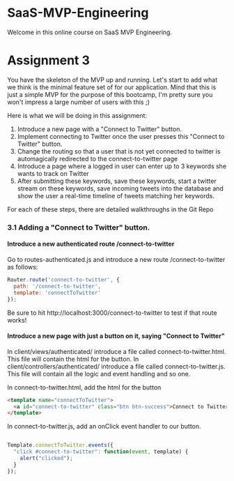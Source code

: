 # SaaS-MVP-Engineering

Welcome in this online course on SaaS MVP Engineering.


# Assignment 3
You have the skeleton of the MVP up and running. Let's start to add what we think is the minimal feature set of for our application. Mind that this is just a simple MVP for the purpose of this bootcamp, I'm pretty sure you won't impress a large number of users with this ;)

Here is what we will be doing in this assignment:
1. Introduce a new page with a "Connect to Twitter" button.
1. Implement connecting to Twitter once the user presses this "Connect to Twitter" button.
1. Change the routing so that a user that is not yet connected to twitter is automagically redirected to the connect-to-twitter page
1. Introduce a page where a logged in user can enter up to 3 keywords she wants to track on Twitter
1. After submitting these keywords, save these keywords, start a twitter stream on these keywords, save incoming tweets into the database and show the user a real-time timeline of tweets matching her keywords.

For each of these steps, there are detailed walkthroughs in the Git Repo

### 3.1 Adding a "Connect to Twitter" button.

#### Introduce a new authenticated route /connect-to-twitter
Go to routes-authenticated.js and introduce a new route /connect-to-twitter as follows:
````javascript
Router.route('connect-to-twitter', {
  path: '/connect-to-twitter',
  template: 'connectToTwitter'
});

````
Be sure to hit http://localhost:3000/connect-to-twitter to test if that route works!


#### Introduce a new page with just a button on it, saying "Connect to Twitter"
In client/views/authenticated/ introduce a file called connect-to-twitter.html. This file will contain the html for the button.
In client/controllers/authenticated/ introduce a file called connect-to-twitter.js. This file will contain all the logic and event handling and so one.

In connect-to-twitter.html, add the html for the button
````html
<template name="connectToTwitter">
  <a id="connect-to-twitter" class="btn btn-success">Connect to Twitter</a>
</template>
````

In connect-to-twitter.js, add an onClick event handler to our button.
````javascript

Template.connectToTwitter.events({
  "click #connect-to-twitter": function(event, template) {
    alert("clicked");
  }
});
````

